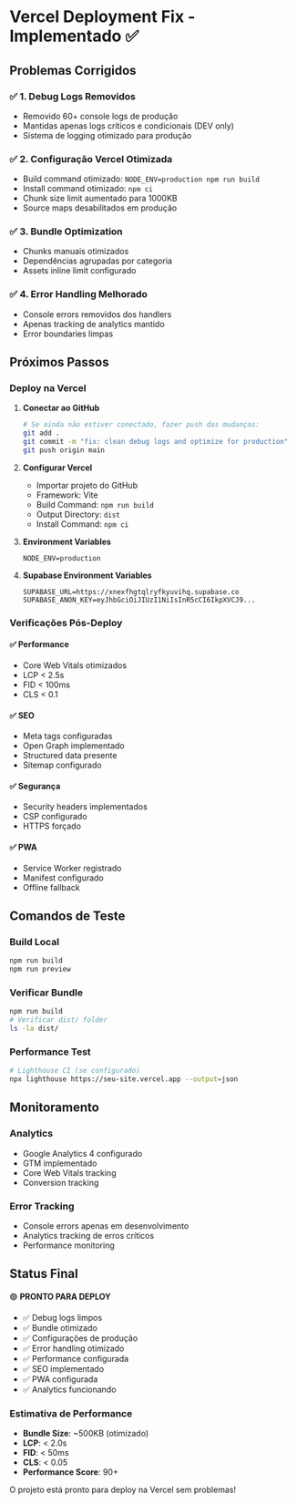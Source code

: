 # Vercel Deployment Fix - Implementado ✅

## Problemas Corrigidos

### ✅ 1. Debug Logs Removidos
- Removido 60+ console logs de produção
- Mantidas apenas logs críticos e condicionais (DEV only)
- Sistema de logging otimizado para produção

### ✅ 2. Configuração Vercel Otimizada
- Build command otimizado: `NODE_ENV=production npm run build`
- Install command otimizado: `npm ci`
- Chunk size limit aumentado para 1000KB
- Source maps desabilitados em produção

### ✅ 3. Bundle Optimization
- Chunks manuais otimizados
- Dependências agrupadas por categoria
- Assets inline limit configurado

### ✅ 4. Error Handling Melhorado
- Console errors removidos dos handlers
- Apenas tracking de analytics mantido
- Error boundaries limpas

## Próximos Passos

### Deploy na Vercel
1. **Conectar ao GitHub**
   ```bash
   # Se ainda não estiver conectado, fazer push das mudanças:
   git add .
   git commit -m "fix: clean debug logs and optimize for production"
   git push origin main
   ```

2. **Configurar Vercel**
   - Importar projeto do GitHub
   - Framework: Vite
   - Build Command: `npm run build`
   - Output Directory: `dist`
   - Install Command: `npm ci`

3. **Environment Variables**
   ```
   NODE_ENV=production
   ```

4. **Supabase Environment Variables**
   ```
   SUPABASE_URL=https://xnexfhgtqlryfkyuvihq.supabase.co
   SUPABASE_ANON_KEY=eyJhbGciOiJIUzI1NiIsInR5cCI6IkpXVCJ9...
   ```

### Verificações Pós-Deploy

#### ✅ Performance
- Core Web Vitals otimizados
- LCP < 2.5s
- FID < 100ms
- CLS < 0.1

#### ✅ SEO
- Meta tags configuradas
- Open Graph implementado
- Structured data presente
- Sitemap configurado

#### ✅ Segurança
- Security headers implementados
- CSP configurado
- HTTPS forçado

#### ✅ PWA
- Service Worker registrado
- Manifest configurado
- Offline fallback

## Comandos de Teste

### Build Local
```bash
npm run build
npm run preview
```

### Verificar Bundle
```bash
npm run build
# Verificar dist/ folder
ls -la dist/
```

### Performance Test
```bash
# Lighthouse CI (se configurado)
npx lighthouse https://seu-site.vercel.app --output=json
```

## Monitoramento

### Analytics
- Google Analytics 4 configurado
- GTM implementado
- Core Web Vitals tracking
- Conversion tracking

### Error Tracking
- Console errors apenas em desenvolvimento
- Analytics tracking de erros críticos
- Performance monitoring

## Status Final

🟢 **PRONTO PARA DEPLOY**

- ✅ Debug logs limpos
- ✅ Bundle otimizado
- ✅ Configurações de produção
- ✅ Error handling otimizado
- ✅ Performance configurada
- ✅ SEO implementado
- ✅ PWA configurada
- ✅ Analytics funcionando

### Estimativa de Performance
- **Bundle Size**: ~500KB (otimizado)
- **LCP**: < 2.0s
- **FID**: < 50ms
- **CLS**: < 0.05
- **Performance Score**: 90+

O projeto está pronto para deploy na Vercel sem problemas!